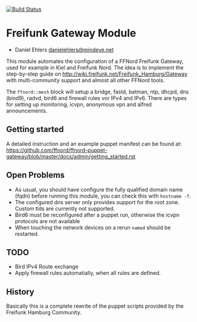 [![Build Status](https://travis-ci.org/ffnord/ffnord-puppet-gateway.svg?branch=master)](https://travis-ci.org/ffnord/ffnord-puppet-gateway)

# Freifunk Gateway Module

* Daniel Ehlers <danielehlers@mindeye.net>

This module automates the configuration of a FFNord Freifunk Gateway, used for example in Kiel and Freifunk Nord.
The idea is to implement the step-by-step guide on http://wiki.freifunk.net/Freifunk_Hamburg/Gateway with multi-community support and almost all other FFNord tools.

The `ffnord::mesh` block will setup a bridge, fastd, batman, ntp, dhcpd, dns (bind9),
radvd, bird6 and firewall rules vor IPv4 and IPv6.
There are types for setting up monitoring, icvpn, anonymous vpn and alfred announcements.

## Getting started

A detailed instruction and an example puppet manifest can be found at:  
https://github.com/ffnord/ffnord-puppet-gateway/blob/master/docs/admin/getting_started.rst


## Open Problems

* As usual, you should have configure the fully qualified domain name (fqdn) before running
  this module, you can check this with `hostname -f`.
* The configured dns server only provides support for the root zone.
  Custom tlds are currently not supported.  
* Bird6 must be reconfigured after a puppet run, otherwise the icvpn protocols are not available
* When touching the network devices on a rerun `named` should be restarted.

## TODO

* Bird IPv4 Route exchange
* Apply firewall rules automatially, when all rules are defined.

## History

Basically this is a complete rewrite of the puppet scripts provided by the
Freifunk Hamburg Community.
